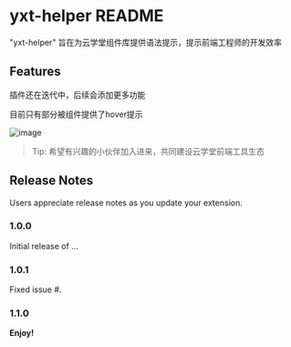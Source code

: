 # yxt-helper README

"yxt-helper" 旨在为云学堂组件库提供语法提示，提示前端工程师的开发效率

## Features
插件还在迭代中，后续会添加更多功能

目前只有部分被组件提供了hover提示

![image](https://stc.yxt.com/assets/6b166a0a/6cbfd6a7/hover.jpg)

> Tip: 希望有兴趣的小伙伴加入进来，共同建设云学堂前端工具生态

## Release Notes

Users appreciate release notes as you update your extension.

### 1.0.0

Initial release of ...

### 1.0.1

Fixed issue #.

### 1.1.0

**Enjoy!**
